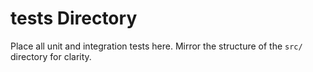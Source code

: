 # tests Directory

Place all unit and integration tests here. Mirror the structure of the `src/` directory for clarity.
